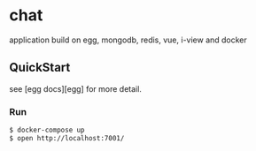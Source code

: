 # chat

application build on egg, mongodb, redis, vue, i-view and docker

## QuickStart

<!-- add docs here for user -->

see [egg docs][egg] for more detail.

### Run

```bash
$ docker-compose up
$ open http://localhost:7001/
```
